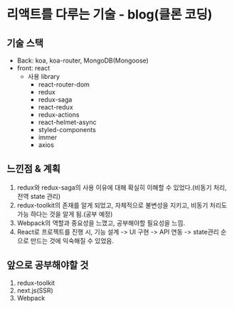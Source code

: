 # 리액트를 다루는 기술 - blog(클론 코딩)

## 기술 스택
+ Back: koa, koa-router, MongoDB(Mongoose)
+ front: react
    + 사용 library
        + react-router-dom
        + redux
        + redux-saga
        + react-redux
        + redux-actions
        + react-helmet-async
        + styled-components
        + immer
        + axios
            
## 느낀점 & 계획
1. redux와 redux-saga의 사용 이유에 대해 확실히 이해할 수 있었다.(비동기 처리, 전역 state 관리)
2. redux-toolkit의 존재를 알게 되었고, 자체적으로 불변성을 지키고, 비동기 처리도 가능 하다는 것을    알게 됨.(공부 예정)
3. Webpack의 역할과 중요성을 느꼈고, 공부해야할 필요성을 느낌.
4. React로 프로젝트를 진행 시, 기능 설계 -> UI 구현 -> API 연동 -> state관리 순으로 만드는 것에 익숙해질 수 있었음. 


## 앞으로 공부해야할 것
1. redux-toolkit
2. next.js(SSR)
3. Webpack
